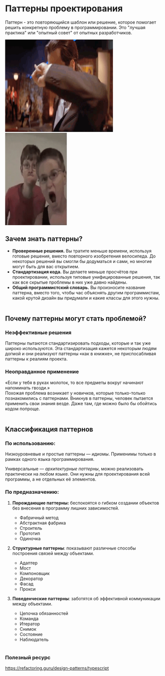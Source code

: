 # Паттерны проектирования

Паттерн - это повторяющийся шаблон или решение, которое помогает решить конкретную проблему в программировании. Это "лучшая практика" или "опытный совет" от опытных разработчиков.

<img src="./_assets/dance.gif" width="350" height="300" alt="alt text">
<img src="./_assets/dance2.gif" width="200" height="300" alt="alt text">

## Зачем знать паттерны?

- **Проверенные решения.** Вы тратите меньше времени, используя готовые решения, вместо повторного изобретения велосипеда. До некоторых решений вы смогли бы додуматься и сами, но многие могут быть для вас открытием.
- **Стандартизация кода.** Вы делаете меньше просчётов при проектировании, используя типовые унифицированные решения, так как все скрытые проблемы в них уже давно найдены.
- **Общий программистский словарь.** Вы произносите название паттерна, вместо того, чтобы час объяснять другим программистам, какой крутой дизайн вы придумали и какие классы для этого нужны.
  <br>
  <br>

## Почему паттерны могут стать проблемой?

### Неэффективные решения

Паттерны пытаются стандартизировать подходы, которые и так уже широко используются. Эта стандартизация кажется некоторым людям догмой и они реализуют паттерны «как в книжке», не приспосабливая паттерны к реалиям проекта.
<br>

### Неоправданное применение

«Если у тебя в руках молоток, то все предметы вокруг начинают напоминать гвозди.»<br>
Похожая проблема возникает у новичков, которые только-только познакомились с паттернами. Вникнув в паттерны, человек пытается применить свои знания везде. Даже там, где можно было бы обойтись кодом попроще.
<br>
<br>

## Классификация паттернов

### По использованию:

Низкоуровневые и простые паттерны — *идиомы*. Применимы только в рамках одного языка программирования.

Универсальные — *архитектурные паттерны*, можно реализовать практически на любом языке. Они нужны для проектирования всей программы, а не отдельных её элементов.

### По предназначению:

1. **Порождающие паттерны:** беспокоятся о гибком создании объектов без внесения в программу лишних зависимостей.

   - Фабричный метод
   - Абстрактная фабрика
   - Строитель
   - Прототип
   - Одиночка

2. **Структурные паттерны**: показывают различные способы построения связей между объектами.

   - Адаптер
   - Мост
   - Компоновщик
   - Декоратор
   - Фасад
   - Прокси

3. **Поведенческие паттерны**: заботятся об эффективной коммуникации между объектами.
   - Цепочка обязанностей
   - Команда
   - Итератор
   - Снимок
   - Состояние
   - Наблюдатель
     <br>
     <br>

### Полезный ресурс

https://refactoring.guru/design-patterns/typescript
